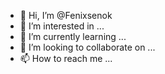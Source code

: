 - 👋 Hi, I’m @Fenixsenok
- 👀 I’m interested in ...
- 🌱 I’m currently learning ...
- 💞️ I’m looking to collaborate on ...
- 📫 How to reach me ...

<!---
Fenixsenok/Fenixsenok is a ✨ special ✨ repository because its `README.md` (this file) appears on your GitHub profile.
You can click the Preview link to take a look at your changes.
--->
